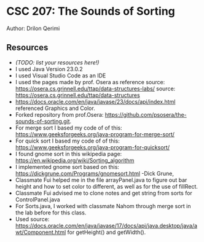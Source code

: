 # CSC 207: The Sounds of Sorting

Author: Drilon Qerimi
## Resources

*   _(TODO: list your resources here!)_
* I used Java Version 23.0.2
* I used Visual Studio Code as an IDE
* I used the pages made by prof. Osera as reference
source: https://osera.cs.grinnell.edu/ttap/data-structures-labs/ 
source: https://osera.cs.grinnell.edu/ttap/data-structures
* https://docs.oracle.com/en/java/javase/23/docs/api/index.html referenced Graphics and Color.
* Forked repository from prof.Osera: https://github.com/psosera/the-sounds-of-sorting.git.
* For merge sort I based my code of of this:
https://www.geeksforgeeks.org/java-program-for-merge-sort/
* For quick sort I based my code of of this:
https://www.geeksforgeeks.org/java-program-for-quicksort/
* I found gnome sort in this wikipedia page:
https://en.wikipedia.org/wiki/Sorting_algorithm
* I implemented gnome sort based on this:
https://dickgrune.com/Programs/gnomesort.html -Dick Grune,
* Classmate Fui helped me in the file arrayPanel.java to figure out bar height and how to
set color to different, as well as for the use of fillRect.
* Classmate Fui advised me to clone notes and get string from sorts for ControlPanel.java
* For Sorts.java, I worked with classmate Nahom through merge sort in the lab before for this class.
* Used source: https://docs.oracle.com/en/java/javase/17/docs/api/java.desktop/java/awt/Component.html for
getHeight() and getWidth().
